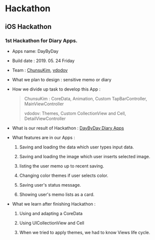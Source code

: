 # Hackathon
## iOS Hackathon

### 1st Hackathon for Diary Apps.

* Apps name: DayByDay 

* Build date : 2019. 05. 24 Friday

* Team : [ChunsuKim](https://github.com/ChunsuKim), [vdodov](https://github.com/vdodov)

* What we plan to design : sensitive memo or diary

* How we divide up task to develop this App : 

    > ChunsuKim : CoreData, Animation, Custom TapBarController, MainViewController
    >
    > vdodov: Themes, Custom CollectionView and Cell, DetailViewController

* What is our result of Hackathon : [DayByDay Diary Apps](https://github.com/ChunsuKim/Hackathon/tree/master/DayByDay_ver_3.0%20/DayByDay)

* What features are in our Apps :

    1. Saving and loading the data which user types input data.

    2. Saving and loading the image which user inserts selected image.

    3. listing the user memo up to recent saving.

    4. Changing color themes if user selects color.

    5. Saving user's status message.

    6. Showing user's memo lists as a card.

* What we learn after finishing Hackathon : 

    1. Using and adapting a CoreData

    2. Using UICollectionView and Cell

    3. When we tried to apply themes, we had to know Views life cycle.
